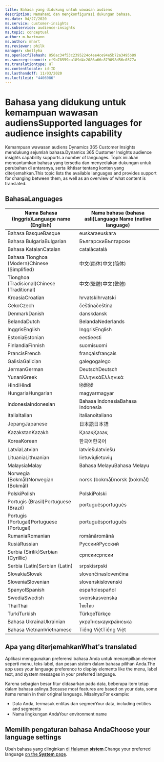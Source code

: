```yaml
---
title: Bahasa yang didukung untuk wawasan audiens
description: Memahami dan mengkonfigurasi dukungan bahasa.
ms.date: 04/27/2020
ms.service: customer-insights
ms.subservice: audience-insights
ms.topic: conceptual
author: m-hartmann
ms.author: mhart
ms.reviewer: philk
manager: shellyha
ms.openlocfilehash: 856ac34f53c2395224c4ee4ce94e5b72a3495b89
ms.sourcegitcommit: cf9b78559ca189d4c2086a66c879098d56c0377a
ms.translationtype: HT
ms.contentlocale: id-ID
ms.lasthandoff: 11/03/2020
ms.locfileid: "4406086"
---
```

# <a name="supported-languages-for-audience-insights-capability"></a><span data-ttu-id="84ca0-103">Bahasa yang didukung untuk kemampuan wawasan audiens</span><span class="sxs-lookup"><span data-stu-id="84ca0-103">Supported languages for audience insights capability</span></span>

<span data-ttu-id="84ca0-104">Kemampuan wawasan audiens Dynamics 365 Customer Insights mendukung sejumlah bahasa.</span><span class="sxs-lookup"><span data-stu-id="84ca0-104">Dynamics 365 Customer Insights audience insights capability supports a number of languages.</span></span> <span data-ttu-id="84ca0-105">Topik ini akan mencantumkan bahasa yang tersedia dan menyediakan dukungan untuk perubahan di antaranya, serta ikhtisar tentang konten yang diterjemahkan.</span><span class="sxs-lookup"><span data-stu-id="84ca0-105">This topic lists the available languages and provides support for changing between them, as well as an overview of what content is translated.</span></span>

## <a name="languages"></a><span data-ttu-id="84ca0-106">Bahasa</span><span class="sxs-lookup"><span data-stu-id="84ca0-106">Languages</span></span>

| <span data-ttu-id="84ca0-107">Nama Bahasa (Inggris)</span><span class="sxs-lookup"><span data-stu-id="84ca0-107">Language name (English)</span></span>|  <span data-ttu-id="84ca0-108">Nama bahasa (bahasa asli)</span><span class="sxs-lookup"><span data-stu-id="84ca0-108">Language Name (native language)</span></span> |
| ------------- | ------------- |
| <span data-ttu-id="84ca0-109">Bahasa Basque</span><span class="sxs-lookup"><span data-stu-id="84ca0-109">Basque</span></span> | <span data-ttu-id="84ca0-110">euskara</span><span class="sxs-lookup"><span data-stu-id="84ca0-110">euskara</span></span> |
| <span data-ttu-id="84ca0-111">Bahasa Bulgaria</span><span class="sxs-lookup"><span data-stu-id="84ca0-111">Bulgarian</span></span> | <span data-ttu-id="84ca0-112">Български</span><span class="sxs-lookup"><span data-stu-id="84ca0-112">Български</span></span> |
| <span data-ttu-id="84ca0-113">Bahasa Katalan</span><span class="sxs-lookup"><span data-stu-id="84ca0-113">Catalan</span></span> | <span data-ttu-id="84ca0-114">català</span><span class="sxs-lookup"><span data-stu-id="84ca0-114">català</span></span> |
| <span data-ttu-id="84ca0-115">Bahasa Tionghoa (Modern)</span><span class="sxs-lookup"><span data-stu-id="84ca0-115">Chinese (Simplified)</span></span> | <span data-ttu-id="84ca0-116">中文(简体)</span><span class="sxs-lookup"><span data-stu-id="84ca0-116">中文(简体)</span></span> |
| <span data-ttu-id="84ca0-117">Tionghoa (Tradisional)</span><span class="sxs-lookup"><span data-stu-id="84ca0-117">Chinese (Traditional)</span></span> | <span data-ttu-id="84ca0-118">中文(繁體)</span><span class="sxs-lookup"><span data-stu-id="84ca0-118">中文(繁體)</span></span> |
| <span data-ttu-id="84ca0-119">Kroasia</span><span class="sxs-lookup"><span data-stu-id="84ca0-119">Croatian</span></span> | <span data-ttu-id="84ca0-120">hrvatski</span><span class="sxs-lookup"><span data-stu-id="84ca0-120">hrvatski</span></span> |
| <span data-ttu-id="84ca0-121">Ceko</span><span class="sxs-lookup"><span data-stu-id="84ca0-121">Czech</span></span> | <span data-ttu-id="84ca0-122">čeština</span><span class="sxs-lookup"><span data-stu-id="84ca0-122">čeština</span></span> |
| <span data-ttu-id="84ca0-123">Denmark</span><span class="sxs-lookup"><span data-stu-id="84ca0-123">Danish</span></span> | <span data-ttu-id="84ca0-124">dansk</span><span class="sxs-lookup"><span data-stu-id="84ca0-124">dansk</span></span> |
| <span data-ttu-id="84ca0-125">Belanda</span><span class="sxs-lookup"><span data-stu-id="84ca0-125">Dutch</span></span> | <span data-ttu-id="84ca0-126">Belanda</span><span class="sxs-lookup"><span data-stu-id="84ca0-126">Nederlands</span></span> |
| <span data-ttu-id="84ca0-127">Inggris</span><span class="sxs-lookup"><span data-stu-id="84ca0-127">English</span></span> | <span data-ttu-id="84ca0-128">Inggris</span><span class="sxs-lookup"><span data-stu-id="84ca0-128">English</span></span> |
| <span data-ttu-id="84ca0-129">Estonia</span><span class="sxs-lookup"><span data-stu-id="84ca0-129">Estonian</span></span> | <span data-ttu-id="84ca0-130">eesti</span><span class="sxs-lookup"><span data-stu-id="84ca0-130">eesti</span></span> |
| <span data-ttu-id="84ca0-131">Finlandia</span><span class="sxs-lookup"><span data-stu-id="84ca0-131">Finnish</span></span> | <span data-ttu-id="84ca0-132">suomi</span><span class="sxs-lookup"><span data-stu-id="84ca0-132">suomi</span></span> |
| <span data-ttu-id="84ca0-133">Prancis</span><span class="sxs-lookup"><span data-stu-id="84ca0-133">French</span></span> | <span data-ttu-id="84ca0-134">français</span><span class="sxs-lookup"><span data-stu-id="84ca0-134">français</span></span> |
| <span data-ttu-id="84ca0-135">Galisia</span><span class="sxs-lookup"><span data-stu-id="84ca0-135">Galician</span></span> | <span data-ttu-id="84ca0-136">galego</span><span class="sxs-lookup"><span data-stu-id="84ca0-136">galego</span></span> |
| <span data-ttu-id="84ca0-137">Jerman</span><span class="sxs-lookup"><span data-stu-id="84ca0-137">German</span></span> | <span data-ttu-id="84ca0-138">Deutsch</span><span class="sxs-lookup"><span data-stu-id="84ca0-138">Deutsch</span></span> |
| <span data-ttu-id="84ca0-139">Yunani</span><span class="sxs-lookup"><span data-stu-id="84ca0-139">Greek</span></span> | <span data-ttu-id="84ca0-140">Ελληνικά</span><span class="sxs-lookup"><span data-stu-id="84ca0-140">Ελληνικά</span></span> |
| <span data-ttu-id="84ca0-141">Hindi</span><span class="sxs-lookup"><span data-stu-id="84ca0-141">Hindi</span></span> | <span data-ttu-id="84ca0-142">हिंदी</span><span class="sxs-lookup"><span data-stu-id="84ca0-142">हिंदी</span></span> |
| <span data-ttu-id="84ca0-143">Hungaria</span><span class="sxs-lookup"><span data-stu-id="84ca0-143">Hungarian</span></span> | <span data-ttu-id="84ca0-144">magyar</span><span class="sxs-lookup"><span data-stu-id="84ca0-144">magyar</span></span> |
| <span data-ttu-id="84ca0-145">Indonesia</span><span class="sxs-lookup"><span data-stu-id="84ca0-145">Indonesian</span></span> | <span data-ttu-id="84ca0-146">Bahasa Indonesia</span><span class="sxs-lookup"><span data-stu-id="84ca0-146">Bahasa Indonesia</span></span> |
| <span data-ttu-id="84ca0-147">Italia</span><span class="sxs-lookup"><span data-stu-id="84ca0-147">Italian</span></span> | <span data-ttu-id="84ca0-148">italiano</span><span class="sxs-lookup"><span data-stu-id="84ca0-148">italiano</span></span> |
| <span data-ttu-id="84ca0-149">Jepang</span><span class="sxs-lookup"><span data-stu-id="84ca0-149">Japanese</span></span> | <span data-ttu-id="84ca0-150">日本語</span><span class="sxs-lookup"><span data-stu-id="84ca0-150">日本語</span></span> |
| <span data-ttu-id="84ca0-151">Kazakstan</span><span class="sxs-lookup"><span data-stu-id="84ca0-151">Kazakh</span></span> | <span data-ttu-id="84ca0-152">Қазақ</span><span class="sxs-lookup"><span data-stu-id="84ca0-152">Қазақ</span></span> |
| <span data-ttu-id="84ca0-153">Korea</span><span class="sxs-lookup"><span data-stu-id="84ca0-153">Korean</span></span> | <span data-ttu-id="84ca0-154">한국어</span><span class="sxs-lookup"><span data-stu-id="84ca0-154">한국어</span></span> |
| <span data-ttu-id="84ca0-155">Latvia</span><span class="sxs-lookup"><span data-stu-id="84ca0-155">Latvian</span></span> | <span data-ttu-id="84ca0-156">latviešu</span><span class="sxs-lookup"><span data-stu-id="84ca0-156">latviešu</span></span> |
| <span data-ttu-id="84ca0-157">Lituania</span><span class="sxs-lookup"><span data-stu-id="84ca0-157">Lithuanian</span></span> | <span data-ttu-id="84ca0-158">lietuvių</span><span class="sxs-lookup"><span data-stu-id="84ca0-158">lietuvių</span></span> |
| <span data-ttu-id="84ca0-159">Malaysia</span><span class="sxs-lookup"><span data-stu-id="84ca0-159">Malay</span></span> | <span data-ttu-id="84ca0-160">Bahasa Melayu</span><span class="sxs-lookup"><span data-stu-id="84ca0-160">Bahasa Melayu</span></span> |
| <span data-ttu-id="84ca0-161">Norwegia (Bokmål)</span><span class="sxs-lookup"><span data-stu-id="84ca0-161">Norwegian (Bokmål)</span></span> | <span data-ttu-id="84ca0-162">norsk (bokmål)</span><span class="sxs-lookup"><span data-stu-id="84ca0-162">norsk (bokmål)</span></span> |
| <span data-ttu-id="84ca0-163">Polski</span><span class="sxs-lookup"><span data-stu-id="84ca0-163">Polish</span></span> | <span data-ttu-id="84ca0-164">Polski</span><span class="sxs-lookup"><span data-stu-id="84ca0-164">Polski</span></span> |
| <span data-ttu-id="84ca0-165">Portugis (Brasil)</span><span class="sxs-lookup"><span data-stu-id="84ca0-165">Portuguese (Brazil)</span></span> | <span data-ttu-id="84ca0-166">português</span><span class="sxs-lookup"><span data-stu-id="84ca0-166">português</span></span> |
| <span data-ttu-id="84ca0-167">Portugis (Portugal)</span><span class="sxs-lookup"><span data-stu-id="84ca0-167">Portuguese (Portugal)</span></span> | <span data-ttu-id="84ca0-168">português</span><span class="sxs-lookup"><span data-stu-id="84ca0-168">português</span></span> |
| <span data-ttu-id="84ca0-169">Rumania</span><span class="sxs-lookup"><span data-stu-id="84ca0-169">Romanian</span></span> | <span data-ttu-id="84ca0-170">română</span><span class="sxs-lookup"><span data-stu-id="84ca0-170">română</span></span> |
| <span data-ttu-id="84ca0-171">Rusiá</span><span class="sxs-lookup"><span data-stu-id="84ca0-171">Russian</span></span> | <span data-ttu-id="84ca0-172">Русский</span><span class="sxs-lookup"><span data-stu-id="84ca0-172">Русский</span></span> |
| <span data-ttu-id="84ca0-173">Serbia (Sirilik)</span><span class="sxs-lookup"><span data-stu-id="84ca0-173">Serbian (Cyrillic)</span></span> | <span data-ttu-id="84ca0-174">српски</span><span class="sxs-lookup"><span data-stu-id="84ca0-174">српски</span></span> |
| <span data-ttu-id="84ca0-175">Serbia (Latin)</span><span class="sxs-lookup"><span data-stu-id="84ca0-175">Serbian (Latin)</span></span> | <span data-ttu-id="84ca0-176">srpski</span><span class="sxs-lookup"><span data-stu-id="84ca0-176">srpski</span></span> |
| <span data-ttu-id="84ca0-177">Slovakia</span><span class="sxs-lookup"><span data-stu-id="84ca0-177">Slovak</span></span> | <span data-ttu-id="84ca0-178">slovenčina</span><span class="sxs-lookup"><span data-stu-id="84ca0-178">slovenčina</span></span> |
| <span data-ttu-id="84ca0-179">Slovenia</span><span class="sxs-lookup"><span data-stu-id="84ca0-179">Slovenian</span></span> | <span data-ttu-id="84ca0-180">slovenski</span><span class="sxs-lookup"><span data-stu-id="84ca0-180">slovenski</span></span> |
| <span data-ttu-id="84ca0-181">Spanyol</span><span class="sxs-lookup"><span data-stu-id="84ca0-181">Spanish</span></span> | <span data-ttu-id="84ca0-182">español</span><span class="sxs-lookup"><span data-stu-id="84ca0-182">español</span></span> |
| <span data-ttu-id="84ca0-183">Swedia</span><span class="sxs-lookup"><span data-stu-id="84ca0-183">Swedish</span></span> | <span data-ttu-id="84ca0-184">svenska</span><span class="sxs-lookup"><span data-stu-id="84ca0-184">svenska</span></span> |
| <span data-ttu-id="84ca0-185">Thai</span><span class="sxs-lookup"><span data-stu-id="84ca0-185">Thai</span></span> | <span data-ttu-id="84ca0-186">ไทย</span><span class="sxs-lookup"><span data-stu-id="84ca0-186">ไทย</span></span> |
| <span data-ttu-id="84ca0-187">Turki</span><span class="sxs-lookup"><span data-stu-id="84ca0-187">Turkish</span></span> | <span data-ttu-id="84ca0-188">Türkçe</span><span class="sxs-lookup"><span data-stu-id="84ca0-188">Türkçe</span></span> |
| <span data-ttu-id="84ca0-189">Bahasa Ukraina</span><span class="sxs-lookup"><span data-stu-id="84ca0-189">Ukrainian</span></span> | <span data-ttu-id="84ca0-190">українська</span><span class="sxs-lookup"><span data-stu-id="84ca0-190">українська</span></span> |
| <span data-ttu-id="84ca0-191">Bahasa Vietnam</span><span class="sxs-lookup"><span data-stu-id="84ca0-191">Vietnamese</span></span> | <span data-ttu-id="84ca0-192">Tiếng Việt</span><span class="sxs-lookup"><span data-stu-id="84ca0-192">Tiếng Việt</span></span> |

## <a name="whats-translated"></a><span data-ttu-id="84ca0-193">Apa yang diterjemahkan</span><span class="sxs-lookup"><span data-stu-id="84ca0-193">What's translated</span></span>

<span data-ttu-id="84ca0-194">Aplikasi menggunakan preferensi bahasa Anda untuk menampilkan elemen seperti menu, teks label, dan pesan sistem dalam bahasa pilihan Anda.</span><span class="sxs-lookup"><span data-stu-id="84ca0-194">The app uses your language preference to display elements like the menu, label text, and system messages in your preferred language.</span></span>

<span data-ttu-id="84ca0-195">Karena sebagian besar fitur didasarkan pada data, beberapa item tetap dalam bahasa aslinya.</span><span class="sxs-lookup"><span data-stu-id="84ca0-195">Because most features are based on your data, some items remain in their original language.</span></span> <span data-ttu-id="84ca0-196">Misalnya:</span><span class="sxs-lookup"><span data-stu-id="84ca0-196">For example:</span></span>

- <span data-ttu-id="84ca0-197">Data Anda, termasuk entitas dan segmen</span><span class="sxs-lookup"><span data-stu-id="84ca0-197">Your data, including entities and segments</span></span>
- <span data-ttu-id="84ca0-198">Nama lingkungan Anda</span><span class="sxs-lookup"><span data-stu-id="84ca0-198">Your environment name</span></span>

## <a name="choose-your-language-settings"></a><span data-ttu-id="84ca0-199">Memilih pengaturan bahasa Anda</span><span class="sxs-lookup"><span data-stu-id="84ca0-199">Choose your language settings</span></span>  

<span data-ttu-id="84ca0-200">Ubah bahasa yang diinginkan [di Halaman **sistem**](system.md).</span><span class="sxs-lookup"><span data-stu-id="84ca0-200">Change your preferred language [on the **System** page](system.md).</span></span>
